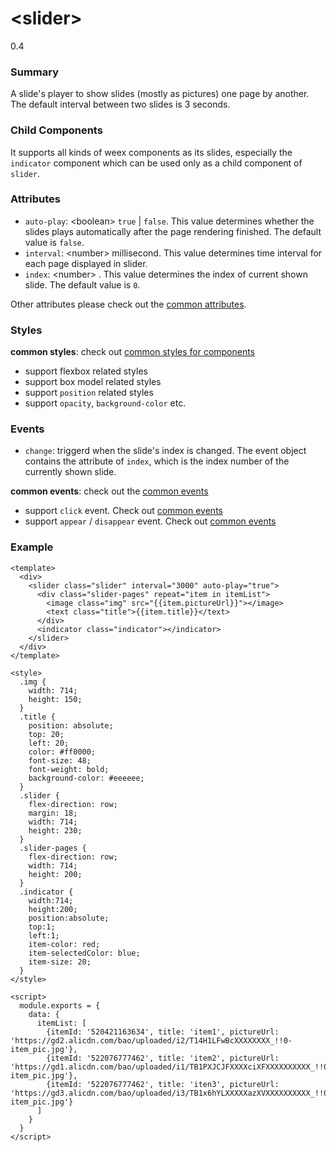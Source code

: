 # &lt;slider&gt;
<span class="weex-version">0.4</span>


### Summary

A slide's player to show slides (mostly as pictures) one page by another. The default interval between two slides is 3 seconds.

### Child Components

It supports all kinds of weex components as its slides, especially the `indicator` component which can be used only as a child component of `slider`.

### Attributes

- `auto-play`: &lt;boolean&gt; `true` | `false`. This value determines whether the slides plays automatically after the page rendering finished. The default value is `false`.
- `interval`: &lt;number&gt; millisecond. This value determines time interval for each page displayed in slider.
- `index`: &lt;number&gt; . This value determines the  index of current shown slide. The default value is `0`.

Other attributes please check out the [common attributes](../references/common-attrs.md).

### Styles

**common styles**: check out [common styles for components](../references/common-style.md)

- support flexbox related styles
- support box model related styles
- support ``position`` related styles
- support ``opacity``, ``background-color`` etc.

### Events

- `change`: triggerd when the slide's index is changed. The event object contains the attribute of `index`, which is the index number of the currently shown slide.

**common events**: check out the [common events](../references/common-event.md)

- support `click` event. Check out [common events](../references/common-event.md)
- support `appear` / `disappear` event. Check out [common events](../references/common-event.md)

### Example

```
<template>
  <div>
    <slider class="slider" interval="3000" auto-play="true">
      <div class="slider-pages" repeat="item in itemList">
        <image class="img" src="{{item.pictureUrl}}"></image>
        <text class="title">{{item.title}}</text>
      </div>
      <indicator class="indicator"></indicator>
    </slider>
  </div>
</template>

<style>
  .img {
    width: 714;
    height: 150;
  }
  .title {
    position: absolute;
    top: 20;
    left: 20;
    color: #ff0000;
    font-size: 48;
    font-weight: bold;
    background-color: #eeeeee;
  }
  .slider {
    flex-direction: row;
    margin: 18;
    width: 714;
    height: 230;
  }
  .slider-pages {
    flex-direction: row;
    width: 714;
    height: 200;
  }
  .indicator {
    width:714;
    height:200;
    position:absolute;
    top:1;
    left:1;
    item-color: red;
    item-selectedColor: blue;
    item-size: 20;
  }
</style>

<script>
  module.exports = {
    data: {
      itemList: [
        {itemId: '520421163634', title: 'item1', pictureUrl: 'https://gd2.alicdn.com/bao/uploaded/i2/T14H1LFwBcXXXXXXXX_!!0-item_pic.jpg'},
        {itemId: '522076777462', title: 'item2', pictureUrl: 'https://gd1.alicdn.com/bao/uploaded/i1/TB1PXJCJFXXXXciXFXXXXXXXXXX_!!0-item_pic.jpg'},
        {itemId: '522076777462', title: 'iten3', pictureUrl: 'https://gd3.alicdn.com/bao/uploaded/i3/TB1x6hYLXXXXXazXVXXXXXXXXXX_!!0-item_pic.jpg'}
      ]
    }
  }
</script>
```


